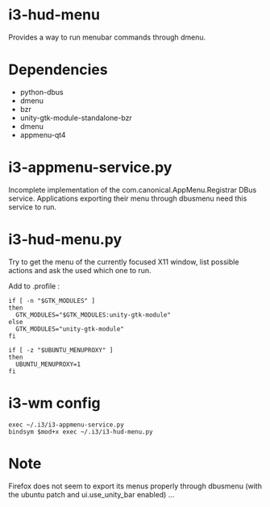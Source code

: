 i3-hud-menu
===========

Provides a way to run menubar commands through dmenu.

Dependencies
============
* python-dbus
* dmenu
* bzr
* unity-gtk-module-standalone-bzr
* dmenu
* appmenu-qt4

i3-appmenu-service.py
=====================
Incomplete implementation of the com.canonical.AppMenu.Registrar DBus service.
Applications exporting their menu through dbusmenu need this service to run.

i3-hud-menu.py
==============
Try to get the menu of the currently focused X11 window, list possible actions and ask the used which one to run.

Add to .profile : 

    if [ -n "$GTK_MODULES" ]
    then
      GTK_MODULES="$GTK_MODULES:unity-gtk-module"
    else
      GTK_MODULES="unity-gtk-module"
    fi
    
    if [ -z "$UBUNTU_MENUPROXY" ]
    then
      UBUNTU_MENUPROXY=1
    fi



i3-wm config
============
    exec ~/.i3/i3-appmenu-service.py
    bindsym $mod+x exec ~/.i3/i3-hud-menu.py
    
Note
====
Firefox does not seem to export its menus properly through dbusmenu (with the ubuntu patch and ui.use_unity_bar enabled) ...
